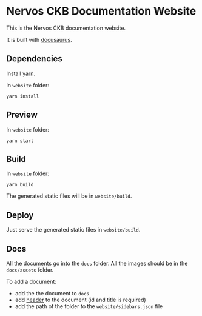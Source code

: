 
# Nervos CKB Documentation Website

This is the Nervos CKB documentation website. 

It is built with [docusaurus](https://docusaurus.io/).

## Dependencies
Install [yarn](https://yarnpkg.com/en/).

In `website` folder:
```shell
yarn install
```

## Preview
In `website` folder:
```shell
yarn start
```


## Build
In `website` folder:
```shell
yarn build
```

The generated static files will be in `website/build`.

## Deploy
Just serve the generated static files in `website/build`.


## Docs
All the documents go into the `docs` folder. All the images should be in the `docs/assets` folder.

To add a document:
* add the the document to `docs`
* add [header](https://docusaurus.io/docs/en/next/adding-blog#adding-posts) to the document (id and title is required)
* add the path of the folder to the `website/sidebars.json` file

